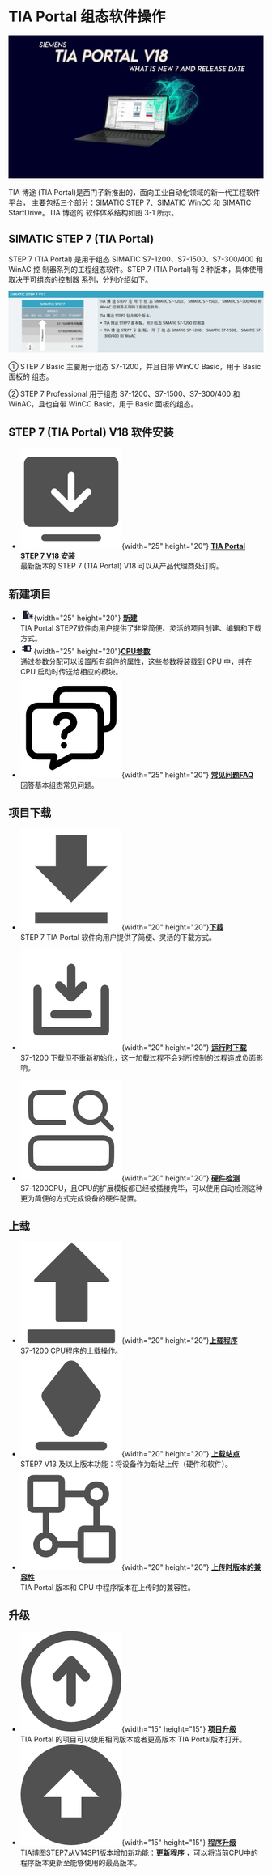 
# TIA Portal 组态软件操作

![alt text](image-2.png)

TIA 博途 (TIA Portal)是西门子新推出的，面向工业自动化领域的新一代工程软件平台，
主要包括三个部分：SIMATIC STEP 7、SIMATIC WinCC 和 SIMATIC StartDrive。TIA 博途的
软件体系结构如图 3-1 所示。


## SIMATIC STEP 7 (TIA Portal) 

STEP 7 (TIA Portal) 是用于组态 SIMATIC S7-1200、S7-1500、S7-300/400 和 WinAC 控
制器系列的工程组态软件。STEP 7 (TIA Portal)有 2 种版本，具体使用取决于可组态的控制器
系列，分别介绍如下。

![alt text](image-3.png)

① STEP 7 Basic 主要用于组态 S7-1200，并且自带 WinCC Basic，用于 Basic 面板的 
组态。

② STEP 7 Professional 用于组态 S7-1200、S7-1500、S7-300/400 和 WinAC，且也自带
WinCC Basic，用于 Basic 面板的组态。

## STEP 7 (TIA Portal) V18 软件安装

<div class="grid cards" markdown>

- ![alt text](<安装 (3).png>){width="25"  height="20"} __[TIA Portal STEP 7 V18 安装]__ <br> 最新版本的 STEP 7 (TIA Portal) V18 可以从产品代理商处订购。

</div>

## 新建项目

<div class="grid cards" markdown>

- ![](../../source/Blue%20grey/26x22/New.png){width="25"  height="20"} __[新建]__ <br> TIA Portal STEP7软件向用户提供了非常简便、灵活的项目创建、编辑和下载方式。
- ![](../../source/Blue%20grey/26x22/PLC_code.png){width="25"  height="20"}__[CPU参数]__ <br> 通过参数分配可以设置所有组件的属性，这些参数将装载到 CPU 中，并在 CPU 启动时传送给相应的模块。
- ![alt text](反馈faqs.png){width="25"  height="20"} __[常见问题FAQ]__  <br>   回答基本组态常见问题。
  
</div>


## 项目下载

<div class="grid cards" markdown>

 - ![alt text](下载.png){width="20" height="20"}__[下载]__ <br> STEP 7 TIA Portal 软件向用户提供了简便、灵活的下载方式。

 - ![](下载%20(1).png){width="20" height="20"} __[运行时下载]__ <br> S7-1200 下载但不重新初始化，这一加载过程不会对所控制的过程造成负面影响。

 - ![alt text](tab_硬件检测_EN.png){width="20" height="20"} __[硬件检测]__   <br> S7-1200CPU，且CPU的扩展模板都已经被插接完毕，可以使用自动检测这种更为简便的方式完成设备的硬件配置。

</div>

## 上载

<div class="grid cards" markdown>

- ![alt text](上载.png){width="20" height="20"}__[上载程序]__ <br> S7-1200 CPU程序的上载操作。
- ![alt text](站点.png){width="20" height="20"} __[上载站点]__ <br> STEP7 V13 及以上版本功能：将设备作为新站上传（硬件和软件）。
- ![alt text](兼容性.png){width="20" height="20"} __[上传时版本的兼容性]__ <br> TIA Portal 版本和 CPU 中程序版本在上传时的兼容性。

</div>

## 升级

<div class="grid cards" markdown>

- ![alt text](upgrade.png){width="15" height="15"} __[项目升级]__ <br> TIA Portal 的项目可以使用相同版本或者更高版本 TIA Portal版本打开。
- ![alt text](程序升级.png){width="15" height="15"} __[程序升级]__ <br> TIA博图STEP7从V14SP1版本增加新功能：**更新程序** ，可以将当前CPU中的程序版本更新至能够使用的最高版本。

</div>

 [TIA Portal STEP 7 V18 安装]: ../install.md
 [新建]: ./01-New_Project.md
 [CPU参数]: ./02-CPU_Properties.md
 [常见问题FAQ]: ./03-ConfigFAQ.md
 [下载]: ./04-Download.md
 [运行时下载]: ./05-download_run.md
 [硬件检测]: ./06-detect_hardware.md
 [上载程序]: ./07-upload_program.md
 [上载站点]: ./08-upload_station.md
 [上传时版本的兼容性]: ./09-upload_compatibility.md
 [项目升级]: ./10-update.md
 [程序升级]: ./11-Program_Update.md
